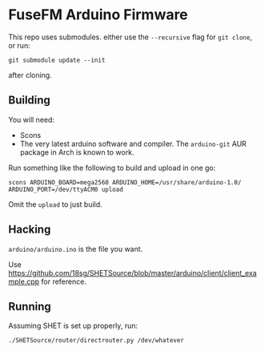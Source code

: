 FuseFM Arduino Firmware
=======================

This repo uses submodules. either use the `--recursive` flag for `git clone`, or run:

```
git submodule update --init
```

after cloning.

Building
--------

You will need:

- Scons
- The very latest arduino software and compiler. The `arduino-git` AUR package in Arch is known to work.

Run something like the following to build and upload in one go:

```
scons ARDUINO_BOARD=mega2560 ARDUINO_HOME=/usr/share/arduino-1.0/ ARDUINO_PORT=/dev/ttyACM0 upload
```

Omit the `upload` to just build.

Hacking
-------

`arduino/arduino.ino` is the file you want.

Use https://github.com/18sg/SHETSource/blob/master/arduino/client/client_example.cpp for reference.

Running
-------

Assuming SHET is set up properly, run:

```
./SHETSource/router/directrouter.py /dev/whatever
```
